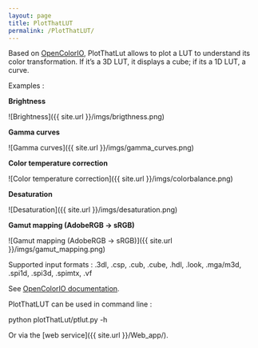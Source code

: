 ```yaml
---
layout: page
title: PlotThatLUT
permalink: /PlotThatLUT/
---
```


Based on [OpenColorIO](http://opencolorio.org/), PlotThatLut allows to plot a LUT to understand its color transformation.
If it’s a 3D LUT, it displays a cube; if its a 1D LUT, a curve.

Examples :   

**Brightness**   

![Brightness]({{ site.url }}/imgs/brigthness.png)   

**Gamma curves**   

![Gamma curves]({{ site.url }}/imgs/gamma_curves.png)   

**Color temperature correction**   

![Color temperature correction]({{ site.url }}/imgs/colorbalance.png)   

**Desaturation**  

![Desaturation]({{ site.url }}/imgs/desaturation.png)   

**Gamut mapping (AdobeRGB -> sRGB)**  

![Gamut mapping (AdobeRGB -> sRGB)]({{ site.url }}/imgs/gamut_mapping.png)   

Supported input formats :  .3dl, .csp, .cub, .cube, .hdl, .look, .mga/m3d, .spi1d, .spi3d, .spimtx, .vf   

See [OpenColorIO documentation](http://opencolorio.org/FAQ.html).

PlotThatLUT can be used in command line :

python plotThatLut/ptlut.py -h

Or via the [web service]({{ site.url }}/Web_app/).
